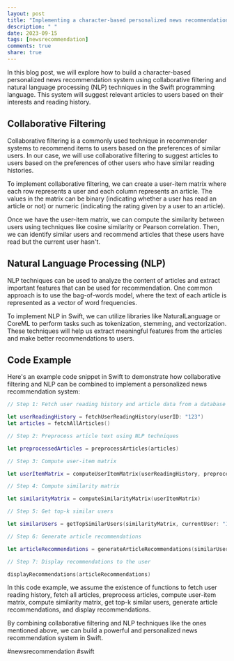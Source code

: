 ```yaml
---
layout: post
title: "Implementing a character-based personalized news recommendation system that suggests relevant articles based on user interests and reading history using collaborative filtering and natural language processing in Swift"
description: " "
date: 2023-09-15
tags: [newsrecommendation]
comments: true
share: true
---
```


In this blog post, we will explore how to build a character-based personalized news recommendation system using collaborative filtering and natural language processing (NLP) techniques in the Swift programming language. This system will suggest relevant articles to users based on their interests and reading history.

## Collaborative Filtering

Collaborative filtering is a commonly used technique in recommender systems to recommend items to users based on the preferences of similar users. In our case, we will use collaborative filtering to suggest articles to users based on the preferences of other users who have similar reading histories.

To implement collaborative filtering, we can create a user-item matrix where each row represents a user and each column represents an article. The values in the matrix can be binary (indicating whether a user has read an article or not) or numeric (indicating the rating given by a user to an article).

Once we have the user-item matrix, we can compute the similarity between users using techniques like cosine similarity or Pearson correlation. Then, we can identify similar users and recommend articles that these users have read but the current user hasn't.

## Natural Language Processing (NLP)

NLP techniques can be used to analyze the content of articles and extract important features that can be used for recommendation. One common approach is to use the bag-of-words model, where the text of each article is represented as a vector of word frequencies.

To implement NLP in Swift, we can utilize libraries like NaturalLanguage or CoreML to perform tasks such as tokenization, stemming, and vectorization. These techniques will help us extract meaningful features from the articles and make better recommendations to users.

## Code Example

Here's an example code snippet in Swift to demonstrate how collaborative filtering and NLP can be combined to implement a personalized news recommendation system:

```swift
// Step 1: Fetch user reading history and article data from a database

let userReadingHistory = fetchUserReadingHistory(userID: "123")
let articles = fetchAllArticles()

// Step 2: Preprocess article text using NLP techniques

let preprocessedArticles = preprocessArticles(articles)

// Step 3: Compute user-item matrix

let userItemMatrix = computeUserItemMatrix(userReadingHistory, preprocessedArticles)

// Step 4: Compute similarity matrix

let similarityMatrix = computeSimilarityMatrix(userItemMatrix)

// Step 5: Get top-k similar users

let similarUsers = getTopSimilarUsers(similarityMatrix, currentUser: "123", k: 5)

// Step 6: Generate article recommendations

let articleRecommendations = generateArticleRecommendations(similarUsers, userReadingHistory, preprocessedArticles)

// Step 7: Display recommendations to the user

displayRecommendations(articleRecommendations)
```

In this code example, we assume the existence of functions to fetch user reading history, fetch all articles, preprocess articles, compute user-item matrix, compute similarity matrix, get top-k similar users, generate article recommendations, and display recommendations.

By combining collaborative filtering and NLP techniques like the ones mentioned above, we can build a powerful and personalized news recommendation system in Swift.

#newsrecommendation #swift